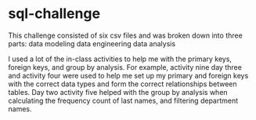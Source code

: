 # sql-challenge
This challenge consisted of six csv files and was broken down into three parts:
  data modeling
  data engineering
  data analysis 

I used a lot of the in-class activities to help me with the primary keys, foreign keys, and group by analysis. For example, activity nine day three and activity four were used to help me set up my primary and foreign keys with the correct data types and form the correct relationships between tables. Day two activity five helped with the group by analysis when calculating the frequency count of last names, and filtering department names.
